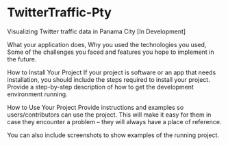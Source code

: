 # TwitterTraffic-Pty
Visualizing Twitter traffic data in Panama City
[In Development]

What your application does,
Why you used the technologies you used,
Some of the challenges you faced and features you hope to implement in the future.

How to Install Your Project
If your project is software or an app that needs installation, you should include the steps required to install your project. Provide a step-by-step description of how to get the development environment running.

How to Use Your Project
Provide instructions and examples so users/contributors can use the project. This will make it easy for them in case they encounter a problem – they will always have a place of reference.

You can also include screenshots to show examples of the running project.